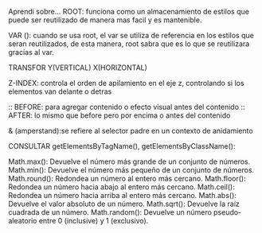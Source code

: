 Aprendi sobre...
ROOT: funciona como un almacenamiento de estilos que puede ser reutilizado de manera mas facil y es mantenible.

VAR ():  cuando se usa root, el var se utiliza de referencia en los estilos que seran reutilizados, de esta manera, root sabra que es lo que se reutilizara gracias al var.

TRANSFOR Y(VERTICAL) X(HORIZONTAL)

Z-INDEX: controla el orden de apilamiento en el eje z, controlando si los elementos van delante o detras 

:: BEFORE: para agregar contenido o efecto visual antes del contenido
:: AFTER: lo mismo que before pero por encima o antes del contenido

& (amperstand):se refiere al selector padre en un contexto de anidamiento 

CONSULTAR
getElementsByTagName(), getElementsByClassName():

Math.max(): Devuelve el número más grande de un conjunto de números.
Math.min(): Devuelve el número más pequeño de un conjunto de números.
Math.round(): Redondea un número al entero más cercano.
Math.floor(): Redondea un número hacia abajo al entero más cercano.
Math.ceil(): Redondea un número hacia arriba al entero más cercano.
Math.abs(): Devuelve el valor absoluto de un número.
Math.sqrt(): Devuelve la raíz cuadrada de un número.
Math.random(): Devuelve un número pseudo-aleatorio entre 0 (inclusive) y 1 (exclusivo).